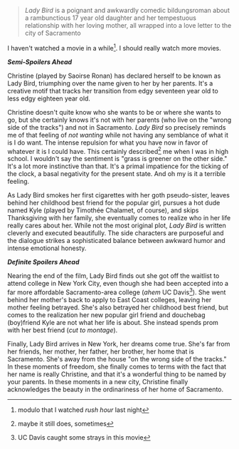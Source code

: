 > *Lady Bird* is a poignant and awkwardly comedic bildungsroman about a rambunctious 17 year old daughter and her tempestuous relationship with her loving mother, all wrapped into a love letter to the city of Sacramento

I haven't watched a movie in a while[^1]. I should really watch more movies.

**_Semi-Spoilers Ahead_**

Christine (played by Saoirse Ronan) has declared herself to be known as Lady Bird, triumphing over the name given to her by her parents. It's a creative motif that  tracks her transition from edgy seventeen year old to less edgy eighteen year old.

Christine doesn't quite know who she wants to be or where she wants to go, but she certainly knows it's not with her parents (who live on the "wrong side of the tracks") and not in Sacramento. *Lady Bird* so precisely reminds me of that feeling of *not wanting* while not having any semblance of what it is I do want. The intense repulsion for what you have now in favor of whatever it is I could have. This certainly described[^2] me when I was in high school. I wouldn't say the sentiment is "grass is greener on the other side." It's a lot more instinctive than that. It's a primal impatience for the ticking of the clock, a basal negativity for the present state. And oh my is it a terrible feeling.

As Lady Bird smokes her first cigarettes with her goth pseudo-sister, leaves behind her childhood best friend for the popular girl, pursues a hot dude named Kyle (played by Timothée Chalamet, of course), and skips Thanksgiving with her family, she eventually comes to realize who in her life really cares about her. While not the most original plot, *Lady Bird* is written cleverly and executed beautifully. The side characters are purposeful and the dialogue strikes a sophisticated balance between awkward humor and intense emotional honesty.

**_Definite Spoilers Ahead_**

Nearing the end of the film, Lady Bird finds out she got off the waitlist to attend college in New York City, even though she had been accepted into a far more affordable Sacramento-area college (*ahem* UC Davis[^3]). She went behind her mother's back to apply to East Coast colleges, leaving her mother feeling betrayed. She's also betrayed her childhood best friend, but comes to the realization her new popular girl friend and douchebag (boy)friend Kyle are not what her life is about. She instead spends prom with her best friend (*cut to montage*).

Finally, Lady Bird arrives in New York, her dreams come true. She's far from her friends, her mother, her father, her brother, her home that is Sacramento. She's away from the house "on the wrong side of the tracks." In these moments of freedom, she finally comes to terms with the fact that her name is really Christine, and that it's a wonderful thing to be named by your parents. In these moments in a new city, Christine finally acknowledges the beauty in the ordinariness of her home of Sacramento.

[^1]: modulo that I watched *rush hour* last night

[^2]: maybe it still does, sometimes

[^3]: UC Davis caught some strays in this movie
